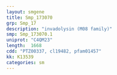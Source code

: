 ```yaml
---
layout: smgene
title: Smp_173070
grp: Smp_17
description: "invadolysin (M08 family)"
smp: Smp_173070.1
uniprot: "C4QM23"
length:  1668
cdd: "PTZ00337, cl19482, pfam01457"
kk: K13539
categories: sm
---
```

